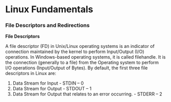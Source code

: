 # Linux Fundamentals



### File Descriptors and Redirections

**File Descriptors**

A file descriptor (FD) in Unix/Linux operating systems is an indicator of connection maintained by the kernel to perform Input/Output (I/O) operations. In Windows-based operating systems, it is called filehandle. It is the connection (generally to a file) from the Operating system to perform I/O operations (Input/Output of Bytes). By default, the first three file descriptors in Linux are:

1. Data Stream for Input
       -  STDIN – 0
2. Data Stream for Output
       -  STDOUT – 1
3. Data Stream for Output that relates to an error occurring.
       -  STDERR – 2
